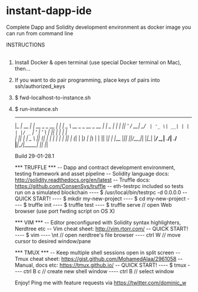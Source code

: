 # instant-dapp-ide
Complete Dapp and Solidity development environment as docker image you can run from command line

INSTRUCTIONS  
&nbsp;  
1) Install Docker & open terminal (use special Docker terminal on Mac), then...  
2) If you want to do pair programming, place keys of pairs into ssh/authorized_keys
3) $ fwd-localhost-to-instance.sh  
4) $ run-instance.sh

     ___           _              _     ____                      ___ ____  _____ 
    |_ _|_ __  ___| |_ __ _ _ __ | |_  |  _ \  __ _ _ __  _ __   |_ _|  _ \| ____|
     | || '_ \/ __| __/ _` | '_ \| __| | | | |/ _` | '_ \| '_ \   | || | | |  _|  
     | || | | \__ \ || (_| | | | | |_  | |_| | (_| | |_) | |_) |  | || |_| | |___ 
    |___|_| |_|___/\__\__,_|_| |_|\__| |____/ \__,_| .__/| .__/  |___|____/|_____|
                                                   |_|   |_|                      
    
     Build 29-01-28.1
     
     *** TRUFFLE ***
     -- Dapp and contract development environment, testing framework and asset pipeline
     -- Solidity language docs: http://solidity.readthedocs.org/en/latest
     -- Truffle docs: https://github.com/ConsenSys/truffle
     -- eth-testrpc included so tests run on a simulated blockchain
     ---- $ /usr/local/bin/testrpc -d 0.0.0.0
     -- QUICK START!
     ---- $ mkdir my-new-project
     ---- $ cd my-new-project
     ---- $ truffle init
     ---- $ truffle test
     ---- $ truffle serve      // open Web browser (use port fwding script on OS X)
     
     *** VIM ***
     -- Editor preconfigured with Solidity syntax highlighters, Nerdtree etc
     -- Vim cheat sheet: http://vim.rtorr.com/
     -- QUICK START!
     ---- $ vim
     ---- \nt                  // open nerdtree's file browser
     ---- ctrl W <arrow-key>   // move cursor to desired window/pane
     
     *** TMUX ***
     -- Keep multiple shell sessions open in split screen
     -- Tmux cheat sheet: https://gist.github.com/MohamedAlaa/2961058
     -- Manual, docs etc: https://tmux.github.io/
     -- QUICK START!
     ---- $ tmux
     ---- ctrl B c             // create new shell window
     ---- ctrl B <number>      // select window
     
     Enjoy! Ping me with feature requests via https://twitter.com/dominic_w
